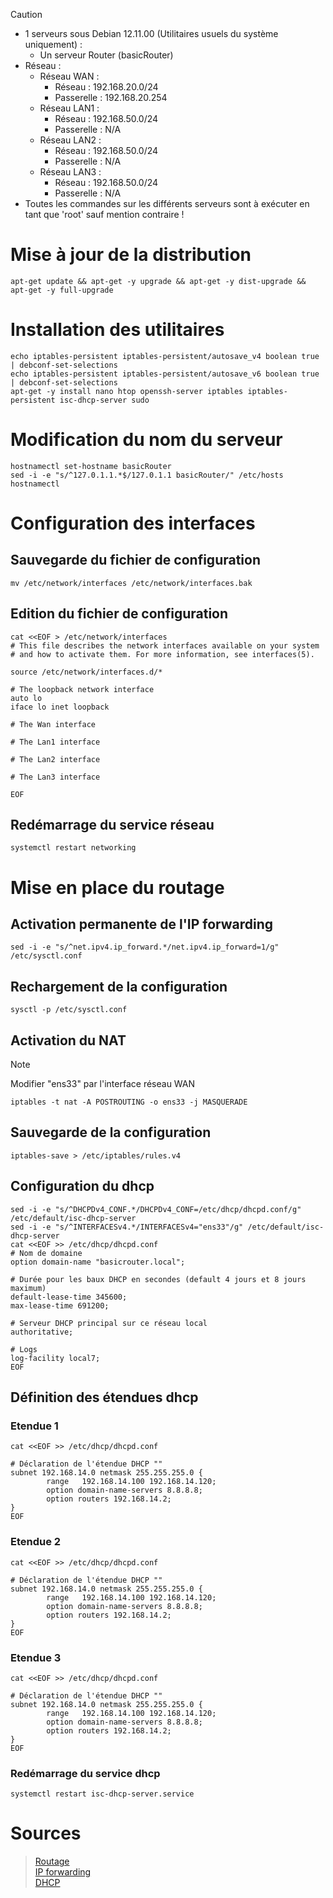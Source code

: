 > [!CAUTION]
> - 1 serveurs sous Debian 12.11.00 (Utilitaires usuels du système uniquement) :
>   - Un serveur Router (basicRouter)
> - Réseau :
>     -  Réseau WAN :
>         -  Réseau     : 192.168.20.0/24
>         -  Passerelle : 192.168.20.254
>     -  Réseau LAN1   :
>         -  Réseau     : 192.168.50.0/24
>         -  Passerelle : N/A
>      -  Réseau LAN2   :
>         -  Réseau     : 192.168.50.0/24
>         -  Passerelle : N/A
>      -  Réseau LAN3   :
>         -  Réseau     : 192.168.50.0/24
>         -  Passerelle : N/A
> - Toutes les commandes sur les différents serveurs sont à exécuter en tant que 'root' sauf mention contraire !

# Mise à jour de la distribution
```
apt-get update && apt-get -y upgrade && apt-get -y dist-upgrade && apt-get -y full-upgrade 
```

# Installation des utilitaires
```
echo iptables-persistent iptables-persistent/autosave_v4 boolean true | debconf-set-selections
echo iptables-persistent iptables-persistent/autosave_v6 boolean true | debconf-set-selections
apt-get -y install nano htop openssh-server iptables iptables-persistent isc-dhcp-server sudo
```

# Modification du nom du serveur
```
hostnamectl set-hostname basicRouter
sed -i -e "s/^127.0.1.1.*$/127.0.1.1 basicRouter/" /etc/hosts
hostnamectl
```

# Configuration des interfaces
## Sauvegarde du fichier de configuration
```
mv /etc/network/interfaces /etc/network/interfaces.bak
```

## Edition du fichier de configuration
```
cat <<EOF > /etc/network/interfaces
# This file describes the network interfaces available on your system
# and how to activate them. For more information, see interfaces(5).

source /etc/network/interfaces.d/*

# The loopback network interface
auto lo
iface lo inet loopback

# The Wan interface

# The Lan1 interface

# The Lan2 interface

# The Lan3 interface

EOF
```

## Redémarrage du service réseau
```
systemctl restart networking
```

# Mise en place du routage
## Activation permanente de l'IP forwarding
```
sed -i -e "s/^net.ipv4.ip_forward.*/net.ipv4.ip_forward=1/g" /etc/sysctl.conf
```

## Rechargement de la configuration
```
sysctl -p /etc/sysctl.conf
```

## Activation du NAT
> [!Note]
> Modifier "ens33" par l'interface réseau WAN
```
iptables -t nat -A POSTROUTING -o ens33 -j MASQUERADE
```

## Sauvegarde de la configuration
```
iptables-save > /etc/iptables/rules.v4
```

## Configuration du dhcp
```
sed -i -e "s/^DHCPDv4_CONF.*/DHCPDv4_CONF=/etc/dhcp/dhcpd.conf/g" /etc/default/isc-dhcp-server
sed -i -e "s/^INTERFACESv4.*/INTERFACESv4="ens33"/g" /etc/default/isc-dhcp-server
cat <<EOF >> /etc/dhcp/dhcpd.conf
# Nom de domaine
option domain-name "basicrouter.local";

# Durée pour les baux DHCP en secondes (default 4 jours et 8 jours maximum)
default-lease-time 345600;
max-lease-time 691200;

# Serveur DHCP principal sur ce réseau local
authoritative;

# Logs
log-facility local7;
EOF
```

## Définition des étendues dhcp
### Etendue 1
```
cat <<EOF >> /etc/dhcp/dhcpd.conf

# Déclaration de l'étendue DHCP ""
subnet 192.168.14.0 netmask 255.255.255.0 {
        range   192.168.14.100 192.168.14.120;
        option domain-name-servers 8.8.8.8;
        option routers 192.168.14.2;
}
EOF
```

### Etendue 2
```
cat <<EOF >> /etc/dhcp/dhcpd.conf

# Déclaration de l'étendue DHCP ""
subnet 192.168.14.0 netmask 255.255.255.0 {
        range   192.168.14.100 192.168.14.120;
        option domain-name-servers 8.8.8.8;
        option routers 192.168.14.2;
}
EOF
```

### Etendue 3
```
cat <<EOF >> /etc/dhcp/dhcpd.conf

# Déclaration de l'étendue DHCP ""
subnet 192.168.14.0 netmask 255.255.255.0 {
        range   192.168.14.100 192.168.14.120;
        option domain-name-servers 8.8.8.8;
        option routers 192.168.14.2;
}
EOF
```

### Redémarrage du service dhcp
```
systemctl restart isc-dhcp-server.service
```

# Sources 
> [Routage](https://alexbacher.fr/unixlinux/routagedeb/)  
> [IP forwarding](https://www.it-connect.fr/activer-lip-forwarding-sous-linux-ipv4ipv6/)  
> [DHCP](https://www.it-connect.fr/serveur-dhcp-sous-linux/)  
